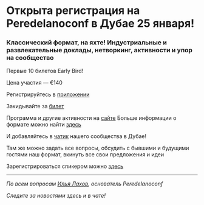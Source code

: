 # Открыта регистрация на  **Peredelanoconf** в Дубае 25 января! 

### Классический формат, на яхте! Индустриальные и развлекательные доклады, нетворкинг, активности и упор на сообщество

Первые 10 билетов Early Bird!

Цена участия — €140

Регистрируйтесь в [приложении](https://t.me/Peredelanobot)

Закидывайте за [билет](/./guides/how-to-pay.md)

Программа и другие активности на [сайте](https://peredelanoconf.com/dubai)
Больше информации о формате можно найти [здесь](/./confs/standard.md)

И добавляйтесь в [чатик](https://t.me/peredelanoconf_dubai) нашего сообщества в Дубае! 

Там же можно задать все вопросы, обсудить с бывшими и будущими гостями наш формат, вкинуть все свои предложения и идеи

Зарегистрироваться спикером можно [здесь](/./guides/tech-speech.md)

---

_По всем вопросам [Илья Лахов](https://t.me/ilakhov), основатель Peredelanoconf_

_Следите за новостями здесь и в чате!_
